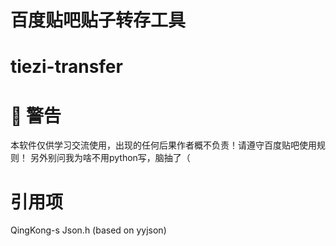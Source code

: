 # 百度贴吧贴子转存工具

# tiezi-transfer

# 🔔 警告
本软件仅供学习交流使用，出现的任何后果作者概不负责！请遵守百度贴吧使用规则！
另外别问我为啥不用python写，脑抽了（

# 引用项
QingKong-s Json.h (based on yyjson)

